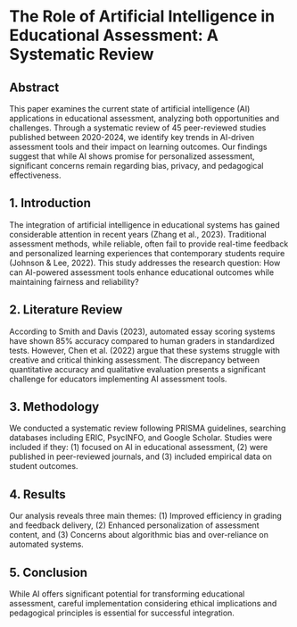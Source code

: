 # The Role of Artificial Intelligence in Educational Assessment: A Systematic Review

## Abstract

This paper examines the current state of artificial intelligence (AI) applications in educational assessment, analyzing both opportunities and challenges. Through a systematic review of 45 peer-reviewed studies published between 2020-2024, we identify key trends in AI-driven assessment tools and their impact on learning outcomes. Our findings suggest that while AI shows promise for personalized assessment, significant concerns remain regarding bias, privacy, and pedagogical effectiveness.

## 1. Introduction

The integration of artificial intelligence in educational systems has gained considerable attention in recent years (Zhang et al., 2023). Traditional assessment methods, while reliable, often fail to provide real-time feedback and personalized learning experiences that contemporary students require (Johnson & Lee, 2022). This study addresses the research question: How can AI-powered assessment tools enhance educational outcomes while maintaining fairness and reliability?

## 2. Literature Review

According to Smith and Davis (2023), automated essay scoring systems have shown 85% accuracy compared to human graders in standardized tests. However, Chen et al. (2022) argue that these systems struggle with creative and critical thinking assessment. The discrepancy between quantitative accuracy and qualitative evaluation presents a significant challenge for educators implementing AI assessment tools.

## 3. Methodology

We conducted a systematic review following PRISMA guidelines, searching databases including ERIC, PsycINFO, and Google Scholar. Studies were included if they: (1) focused on AI in educational assessment, (2) were published in peer-reviewed journals, and (3) included empirical data on student outcomes.

## 4. Results

Our analysis reveals three main themes: (1) Improved efficiency in grading and feedback delivery, (2) Enhanced personalization of assessment content, and (3) Concerns about algorithmic bias and over-reliance on automated systems.

## 5. Conclusion

While AI offers significant potential for transforming educational assessment, careful implementation considering ethical implications and pedagogical principles is essential for successful integration. 

